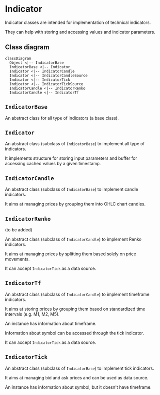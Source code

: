 # Indicator

Indicator classes are intended for implementation of technical indicators.

They can help with storing and accessing values and indicator parameters.

## Class diagram

```mermaid
classDiagram
  Object <|-- IndicatorBase
  IndicatorBase <|-- Indicator
  Indicator <|-- IndicatorCandle
  Indicator <|-- IndicatorCandleSource
  Indicator <|-- IndicatorTick
  Indicator <|-- IndicatorTickSource
  IndicatorCandle <|-- IndicatorRenko
  IndicatorCandle <|-- IndicatorTf
```

## `IndicatorBase`

An abstract class for all type of indicators (a base class).

## `Indicator`

An abstract class (subclass of `IndicatorBase`) to implement all type of indicators.

It implements structure for storing input parameters
and buffer for accessing cached values by a given timestamp.

## `IndicatorCandle`

An abstract class (subclass of `IndicatorBase`) to implement candle indicators.

It aims at managing prices by grouping them into OHLC chart candles.

## `IndicatorRenko`

(to be added)

An abstract class (subclass of `IndicatorCandle`) to implement Renko indicators.

It aims at managing prices by splitting them based solely on price movements.

It can accept `IndicatorTick` as a data source.

## `IndicatorTf`

An abstract class (subclass of `IndicatorCandle`)
to implement timeframe indicators.

It aims at storing prices by grouping them based on standardized time intervals
(e.g. M1, M2, M5).

An instance has information about timeframe.

Information about symbol can be accessed through the tick indicator.

It can accept `IndicatorTick` as a data source.

## `IndicatorTick`

An abstract class (subclass of `IndicatorBase`) to implement tick indicators.

It aims at managing bid and ask prices and can be used as data source.

An instance has information about symbol, but it doesn't have timeframe.

